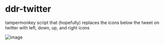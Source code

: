 # ddr-twitter
tampermonkey script that (hopefully) replaces the icons below the tweet on twitter with left, down, up, and right icons

![image](https://user-images.githubusercontent.com/16214950/179055783-4e4de17d-8743-4d1a-9467-d88e6dc20488.png)
